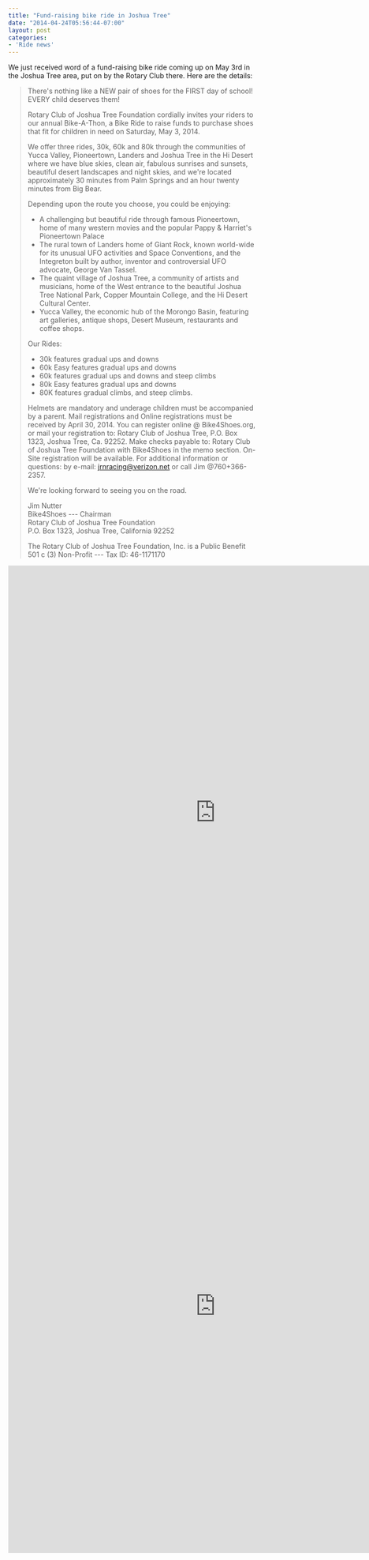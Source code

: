 ```yaml
---
title: "Fund-raising bike ride in Joshua Tree"
date: "2014-04-24T05:56:44-07:00"
layout: post
categories:
- 'Ride news'
---
```


We just received word of a fund-raising bike ride coming up on May 3rd in the Joshua Tree area, put on by the Rotary Club there. Here are the details:

> There's nothing like a NEW pair of shoes for the FIRST day of school! EVERY child deserves them!
> 
> Rotary Club of Joshua Tree Foundation cordially invites your riders to our annual Bike-A-Thon, a Bike Ride to raise funds to purchase shoes that fit for children in need on Saturday, May 3, 2014.
> 
> We offer three rides, 30k, 60k and 80k through the communities of Yucca Valley, Pioneertown, Landers and Joshua Tree in the Hi Desert where we have blue skies, clean air, fabulous sunrises and sunsets, beautiful desert landscapes and night skies, and we're located approximately 30 minutes from Palm Springs and an hour twenty minutes from Big Bear.
> 
> Depending upon the route you choose, you could be enjoying:
> 
> - A challenging but beautiful ride through famous Pioneertown, home of many western movies and the popular Pappy &amp; Harriet's Pioneertown Palace
> - The rural town of Landers home of Giant Rock, known world-wide for its unusual UFO activities and Space Conventions, and the Integreton built by author, inventor and controversial UFO advocate, George Van Tassel.
> - The quaint village of Joshua Tree, a community of artists and musicians, home of the West entrance to the beautiful Joshua Tree National Park, Copper Mountain College, and the Hi Desert Cultural Center.
> - Yucca Valley, the economic hub of the Morongo Basin, featuring art galleries, antique shops, Desert Museum, restaurants and coffee shops.
> 
> Our Rides:
> 
> - 30k features gradual ups and downs
> - 60k Easy features gradual ups and downs
> - 60k features gradual ups and downs and steep climbs
> - 80k Easy features gradual ups and downs
> - 80K features gradual climbs, and steep climbs.
> 
> Helmets are mandatory and underage children must be accompanied by a parent. Mail registrations and Online registrations must be received by April 30, 2014. You can register online @ Bike4Shoes.org, or mail your registration to: Rotary Club of Joshua Tree, P.O. Box 1323, Joshua Tree, Ca. 92252. Make checks payable to: Rotary Club of Joshua Tree Foundation with Bike4Shoes in the memo section. On-Site registration will be available. For additional information or questions: by e-mail: jrnracing@verizon.net or call Jim @760+366-2357.
> 
> We're looking forward to seeing you on the road.
> 
> Jim Nutter  
> Bike4Shoes --- Chairman  
> Rotary Club of Joshua Tree Foundation  
> P.O. Box 1323, Joshua Tree, California 92252
> 
> The Rotary Club of Joshua Tree Foundation, Inc. is a Public Benefit 501 c (3) Non-Profit --- Tax ID: 46-1171170

<iframe class="scribd_iframe_embed" data-aspect-ratio="0.7729220222793488" frameborder="0" height="1000" id="250096458" loading="lazy" scrolling="no" src="https://www.scribd.com/embeds/250096458/content" title="20140503 Bike Ride for Shoes that Fit" width="840"></iframe><script type="text/javascript">          (function() { var scribd = document.createElement("script"); scribd.type = "text/javascript"; scribd.async = true; scribd.src = "https://www.scribd.com/javascripts/embed_code/inject.js"; var s = document.getElementsByTagName("script")[0]; s.parentNode.insertBefore(scribd, s); })()        </script>

<iframe class="scribd_iframe_embed" data-aspect-ratio="0.7729220222793488" frameborder="0" height="1000" id="250096457" loading="lazy" scrolling="no" src="https://www.scribd.com/embeds/250096457/content" title="20140503 Bike Ride for Shoes that Fit" width="840"></iframe><script type="text/javascript">          (function() { var scribd = document.createElement("script"); scribd.type = "text/javascript"; scribd.async = true; scribd.src = "https://www.scribd.com/javascripts/embed_code/inject.js"; var s = document.getElementsByTagName("script")[0]; s.parentNode.insertBefore(scribd, s); })()        </script>